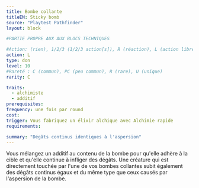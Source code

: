 ```yaml
---
title: Bombe collante
titleEN: Sticky bomb
source: "Playtest Pathfinder"
layout: block

#PARTIE PROPRE AUX AUX BLOCS TECHNIQUES

#Action: (rien), 1/2/3 (1/2/3 action[s]), R (réaction), L (action libre)
action: L
type: don
level: 10
#Rareté : C (commun), PC (peu commun), R (rare), U (unique)
rarity: C

traits:
  - alchimiste
  - additif
prerequisites: 
frequency: une fois par round
cost:
trigger: Vous fabriquez un élixir alchique avec Alchimie rapide
requirements:

summary: "Dégâts continus identiques à l'aspersion"
---
```


Vous mélangez un additif au contenu de la bombe pour qu'elle adhère à la cible et qu'elle continue à infliger des dégâts. Une créature qui est directement touchée par l'une de vos bombes collantes subit également des dégâts continus égaux et du même type que ceux causés par l'aspersion de la bombe.